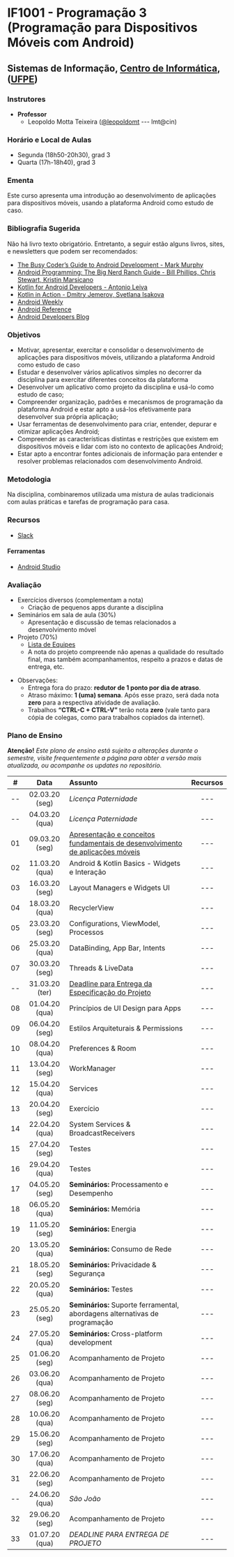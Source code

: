 # IF1001 - Programação 3 (Programação para Dispositivos Móveis com Android)

## Sistemas de Informação, [Centro de Informática](http://www.cin.ufpe.br), ([UFPE](http://www.ufpe.br))

### Instrutores

* **Professor** 
  * Leopoldo Motta Teixeira ([@leopoldomt](https://github.com/leopoldomt) --- lmt@cin)
  
### Horário e Local de Aulas

* Segunda (18h50-20h30), grad 3
* Quarta (17h-18h40), grad 3

### Ementa

Este curso apresenta uma introdução ao desenvolvimento de aplicações para dispositivos móveis, usando a plataforma Android como estudo de caso.

### Bibliografia Sugerida

Não há livro texto obrigatório. Entretanto, a seguir estão alguns livros, sites, e newsletters que podem ser recomendados:

- [The Busy Coder’s Guide to Android Development - Mark Murphy](https://commonsware.com/Android/)
- [Android Programming: The Big Nerd Ranch Guide - Bill Phillips, Chris Stewart, Kristin Marsicano](https://www.bignerdranch.com/books/android-programming/)
- [Kotlin for Android Developers - Antonio Leiva](https://antonioleiva.com/kotlin-android-developers-book/)
- [Kotlin in Action - Dmitry Jemerov, Svetlana Isakova](https://www.manning.com/books/kotlin-in-action)
- [Android Weekly](http://androidweekly.net)
- [Android Reference](http://developer.android.com)
- [Android Developers Blog](http://android-developers.blogspot.com)

### Objetivos

- Motivar, apresentar, exercitar e consolidar o desenvolvimento de aplicações para dispositivos móveis, utilizando a plataforma Android como estudo de caso
- Estudar e desenvolver vários aplicativos simples no decorrer da disciplina para exercitar diferentes conceitos da plataforma
- Desenvolver um aplicativo como projeto da disciplina e usá-lo como estudo de caso;
- Compreender organização, padrões e mecanismos de programação da plataforma Android e estar apto a usá-los efetivamente para desenvolver sua própria aplicação;
- Usar ferramentas de desenvolvimento para criar, entender, depurar e otimizar aplicações Android;
- Compreender as características distintas e restrições que existem em dispositivos móveis e lidar com isto no contexto de aplicações Android;
- Estar apto a encontrar fontes adicionais de informação para entender e resolver problemas relacionados com desenvolvimento Android.

### Metodologia

Na disciplina, combinaremos utilizada uma mistura de aulas tradicionais com aulas práticas e tarefas de programação para casa. 

### Recursos

- [Slack](http://if1001.slack.com)

#### Ferramentas

* [Android Studio](https://developer.android.com/studio/index.html)

### Avaliação

* Exercícios diversos (complementam a nota)
  * Criação de pequenos apps durante a disciplina
* Seminários em sala de aula (30%)
  * Apresentação e discussão de temas relacionados a desenvolvimento móvel
* Projeto (70%)
  * [Lista de Equipes](#)
  * A nota do projeto compreende não apenas a qualidade do resultado final, mas também acompanhamentos, respeito a prazos e datas de entrega, etc. 
      
- Observações:
  - Entrega fora do prazo: **redutor de 1 ponto por dia de atraso**. 
  - Atraso máximo: **1 (uma) semana**. Após esse prazo, será dada nota **zero** para a respectiva atividade de avaliação.
  - Trabalhos **“CTRL-C + CTRL-V”** terão nota **zero** (vale tanto para cópia de colegas, como para trabalhos copiados da internet).

### Plano de Ensino

**Atenção!** 
*Este plano de ensino está sujeito a alterações durante o semestre, visite frequentemente a página para obter a versão mais atualizada, ou acompanhe os updates no repositório.*

| # | Data | Assunto | Recursos |
|:---:|:----:|:----------------------|:--------:|
| -- | 02.03.20 (seg) | *Licença Paternidade* | --- |
| -- | 04.03.20 (qua) | *Licença Paternidade* | --- |
| 01 | 09.03.20 (seg) | [Apresentação e conceitos fundamentais de desenvolvimento de aplicações móveis](https://drive.google.com/open?id=1yb0dIzLJOhRqIz-kg-AiZs0R7rqMLhGc) | --- |
| 02 | 11.03.20 (qua) | Android & Kotlin Basics - Widgets e Interação | --- |
| 03 | 16.03.20 (seg) | Layout Managers e Widgets UI | --- |
| 04 | 18.03.20 (qua) | RecyclerView | --- |
| 05 | 23.03.20 (seg) | Configurations, ViewModel, Processos | --- |
| 06 | 25.03.20 (qua) | DataBinding, App Bar, Intents | --- |
| 07 | 30.03.20 (seg) | Threads & LiveData | --- |
| -- | 31.03.20 (ter) | [Deadline para Entrega da Especificação do Projeto](Projeto-Especificacao.md) | --- |
| 08 | 01.04.20 (qua) | Princípios de UI Design para Apps | --- |
| 09 | 06.04.20 (seg) | Estilos Arquiteturais & Permissions | --- |
| 10 | 08.04.20 (qua) | Preferences & Room | --- |
| 11 | 13.04.20 (seg) | WorkManager  | --- |
| 12 | 15.04.20 (qua) | Services | --- |
| 13 | 20.04.20 (seg) | Exercício | --- |
| 14 | 22.04.20 (qua) | System Services & BroadcastReceivers | --- |
| 15 | 27.04.20 (seg) | Testes | --- |
| 16 | 29.04.20 (qua) | Testes | --- |
| 17 | 04.05.20 (seg) | **Seminários:** Processamento e Desempenho | --- |
| 18 | 06.05.20 (qua) | **Seminários:** Memória | --- |
| 19 | 11.05.20 (seg) | **Seminários:** Energia | --- |
| 20 | 13.05.20 (qua) | **Seminários:** Consumo de Rede | --- |
| 21 | 18.05.20 (seg) | **Seminários:** Privacidade & Segurança | --- |
| 22 | 20.05.20 (qua) | **Seminários:** Testes | --- |
| 23 | 25.05.20 (seg) | **Seminários:** Suporte ferramental, abordagens alternativas de programação | --- |
| 24 | 27.05.20 (qua) | **Seminários:** Cross-platform development | --- |
| 25 | 01.06.20 (seg) | Acompanhamento de Projeto | --- |
| 26 | 03.06.20 (qua) | Acompanhamento de Projeto | --- |
| 27 | 08.06.20 (seg) | Acompanhamento de Projeto | --- |
| 28 | 10.06.20 (qua) | Acompanhamento de Projeto | --- |
| 29 | 15.06.20 (seg) | Acompanhamento de Projeto | --- |
| 30 | 17.06.20 (qua) | Acompanhamento de Projeto | --- |
| 31 | 22.06.20 (seg) | Acompanhamento de Projeto | --- |
| -- | 24.06.20 (qua) | *São João* | --- |
| 32 | 29.06.20 (seg) | Acompanhamento de Projeto | --- |
| 33 | 01.07.20 (qua) | *DEADLINE PARA ENTREGA DE PROJETO* | --- |
